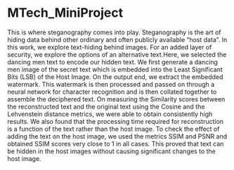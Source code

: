 # MTech_MiniProject

This is where steganography comes into play. Steganography is the art of hiding data behind other ordinary and often publicly available “host data”. In this work, we explore text-hiding behind images.
For an added layer of security, we explore the options of an alternative text.Here, we selected the dancing men text to encode our hidden text. We first generate a dancing men image of the
secret text which is embedded into the Least Significant Bits (LSB) of the Host Image. On the output end, we extract the embedded watermark. This watermark is then processed and
passed on through a neural network for character recognition and is then collated together to assemble the deciphered text. On measuring the Similarity scores between the reconstructed
text and the original text using the Cosine and the Lehvenstein distance metrics, we were able to obtain consistently high results. We also found that the processing time required for
reconstruction is a function of the text rather than the host image. To check the effect of adding the text on the host image, we used the metrics SSIM and PSNR and obtained SSIM scores very
close to 1 in all cases. This proved that text can be hidden in the host images without causing significant changes to the host image.
